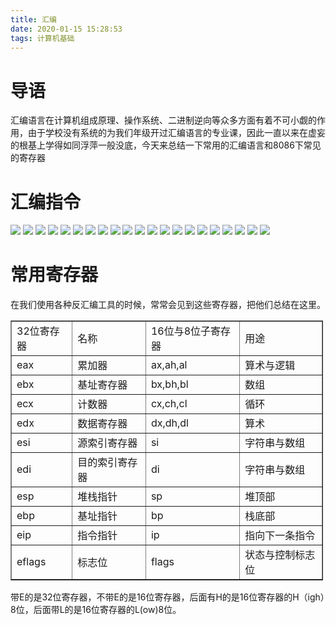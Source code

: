 ```yaml
---
title: 汇编
date: 2020-01-15 15:28:53
tags: 计算机基础
---
```

# 导语
汇编语言在计算机组成原理、操作系统、二进制逆向等众多方面有着不可小觑的作用，由于学校没有系统的为我们年级开过汇编语言的专业课，因此一直以来在虚妄的根基上学得如同浮萍一般没底，今天来总结一下常用的汇编语言和8086下常见的寄存器
<!-- more -->
# 汇编指令
![](2020~01~15~汇编/1.jpg)
![](2020~01~15~汇编/2.jpg)
![](2020~01~15~汇编/3.jpg)
![](2020~01~15~汇编/4.jpg)
![](2020~01~15~汇编/5.jpg)
![](2020~01~15~汇编/6.jpg)
![](2020~01~15~汇编/7.jpg)
![](2020~01~15~汇编/8.jpg)
![](2020~01~15~汇编/9.jpg)
![](2020~01~15~汇编/10.jpg)
![](2020~01~15~汇编/11.jpg)
![](2020~01~15~汇编/12.jpg)
![](2020~01~15~汇编/13.jpg)
![](2020~01~15~汇编/14.jpg)
![](2020~01~15~汇编/15.jpg)
![](2020~01~15~汇编/16.jpg)
![](2020~01~15~汇编/17.jpg)
![](2020~01~15~汇编/18.jpg)
![](2020~01~15~汇编/19.jpg)
![](2020~01~15~汇编/20.jpg)
![](2020~01~15~汇编/21.jpg)

# 常用寄存器
在我们使用各种反汇编工具的时候，常常会见到这些寄存器，把他们总结在这里。

<table style="width:500px;" cellspacing="1" cellpadding="1" border="1"><tbody><tr><td>32位寄存器</td>
            <td>名称</td>
            <td>16位与8位子寄存器</td>
            <td>用途</td>
        </tr><tr><td>eax</td>
            <td>累加器</td>
            <td>ax,ah,al</td>
            <td>算术与逻辑</td>
        </tr><tr><td>ebx</td>
            <td>基址寄存器</td>
            <td>bx,bh,bl</td>
            <td>数组</td>
        </tr><tr><td>ecx</td>
            <td>计数器</td>
            <td>cx,ch,cl</td>
            <td>循环</td>
        </tr><tr><td>edx</td>
            <td>数据寄存器</td>
            <td>dx,dh,dl</td>
            <td>算术</td>
        </tr><tr><td>esi</td>
            <td>源索引寄存器</td>
            <td>si</td>
            <td>字符串与数组</td>
        </tr><tr><td>edi</td>
            <td>目的索引寄存器</td>
            <td>di</td>
            <td>字符串与数组</td>
        </tr><tr><td>esp</td>
            <td>堆栈指针</td>
            <td>sp</td>
            <td>堆顶部</td>
        </tr><tr><td>ebp</td>
            <td>基址指针</td>
            <td>bp</td>
            <td>栈底部</td>
        </tr><tr><td>eip</td>
            <td>指令指针</td>
            <td>ip</td>
            <td>指向下一条指令</td>
        </tr><tr><td>eflags</td>
            <td>标志位</td>
            <td>flags</td>
            <td>状态与控制标志位</td>
        </tr></tbody></table>

带E的是32位寄存器，不带E的是16位寄存器，后面有H的是16位寄存器的H（igh）8位，后面带L的是16位寄存器的L(ow)8位。